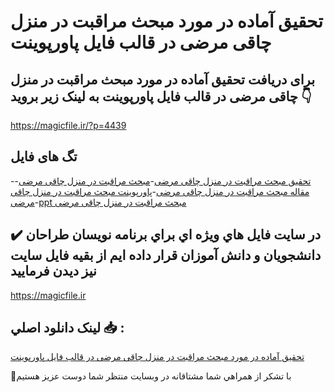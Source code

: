 # تحقیق آماده در مورد مبحث مراقبت در منزل چاقی مرضی در قالب فایل پاورپوینت

## برای دریافت تحقیق آماده در مورد مبحث مراقبت در منزل چاقی مرضی در قالب فایل پاورپوینت به لینک زیر بروید 👇

https://magicfile.ir/?p=4439

## تگ های فایل

-[تحقیق مبحث مراقبت در منزل چاقی مرضی](https://magicfile.ir/product/%d8%aa%d8%ad%d9%82%db%8c%d9%82-%d9%85%d8%a8%d8%ad%d8%ab-%d9%85%d8%b1%d8%a7%d9%82%d8%a8%d8%aa-%d8%af%d8%b1-%d9%85%d9%86%d8%b2%d9%84-%da%86%d8%a7%d9%82%db%8c-%d9%85%d8%b1%d8%b6%db%8c-%d9%be%d8%a7%d9%88%d8%b1%d9%be%d9%88%db%8c%d9%86%d8%aa/)-[مبحث مراقبت در منزل چاقی مرضی](https://magicfile.ir/product/%d8%aa%d8%ad%d9%82%db%8c%d9%82-%d9%85%d8%a8%d8%ad%d8%ab-%d9%85%d8%b1%d8%a7%d9%82%d8%a8%d8%aa-%d8%af%d8%b1-%d9%85%d9%86%d8%b2%d9%84-%da%86%d8%a7%d9%82%db%8c-%d9%85%d8%b1%d8%b6%db%8c-%d9%be%d8%a7%d9%88%d8%b1%d9%be%d9%88%db%8c%d9%86%d8%aa/)-[مقاله مبحث مراقبت در منزل چاقی مرضی](https://magicfile.ir/product/%d8%aa%d8%ad%d9%82%db%8c%d9%82-%d9%85%d8%a8%d8%ad%d8%ab-%d9%85%d8%b1%d8%a7%d9%82%d8%a8%d8%aa-%d8%af%d8%b1-%d9%85%d9%86%d8%b2%d9%84-%da%86%d8%a7%d9%82%db%8c-%d9%85%d8%b1%d8%b6%db%8c-%d9%be%d8%a7%d9%88%d8%b1%d9%be%d9%88%db%8c%d9%86%d8%aa/)-[پاورپوینت مبحث مراقبت در منزل چاقی مرضی](https://magicfile.ir/product/%d8%aa%d8%ad%d9%82%db%8c%d9%82-%d9%85%d8%a8%d8%ad%d8%ab-%d9%85%d8%b1%d8%a7%d9%82%d8%a8%d8%aa-%d8%af%d8%b1-%d9%85%d9%86%d8%b2%d9%84-%da%86%d8%a7%d9%82%db%8c-%d9%85%d8%b1%d8%b6%db%8c-%d9%be%d8%a7%d9%88%d8%b1%d9%be%d9%88%db%8c%d9%86%d8%aa/)-[ppt مبحث مراقبت در منزل چاقی مرضی](https://magicfile.ir/product/%d8%aa%d8%ad%d9%82%db%8c%d9%82-%d9%85%d8%a8%d8%ad%d8%ab-%d9%85%d8%b1%d8%a7%d9%82%d8%a8%d8%aa-%d8%af%d8%b1-%d9%85%d9%86%d8%b2%d9%84-%da%86%d8%a7%d9%82%db%8c-%d9%85%d8%b1%d8%b6%db%8c-%d9%be%d8%a7%d9%88%d8%b1%d9%be%d9%88%db%8c%d9%86%d8%aa/)

## ✔️ در سايت فايل هاي ويژه اي براي برنامه نويسان طراحان دانشجويان و دانش آموزان قرار داده ايم از بقيه فايل سايت نيز ديدن فرماييد

https://magicfile.ir


## لينک دانلود اصلي 📥 :

[تحقیق آماده در مورد مبحث مراقبت در منزل چاقی مرضی در قالب فایل پاورپوینت](https://magicfile.ir/product/%d8%aa%d8%ad%d9%82%db%8c%d9%82-%d9%85%d8%a8%d8%ad%d8%ab-%d9%85%d8%b1%d8%a7%d9%82%d8%a8%d8%aa-%d8%af%d8%b1-%d9%85%d9%86%d8%b2%d9%84-%da%86%d8%a7%d9%82%db%8c-%d9%85%d8%b1%d8%b6%db%8c-%d9%be%d8%a7%d9%88%d8%b1%d9%be%d9%88%db%8c%d9%86%d8%aa/) 


🙏با تشکر از همراهي شما مشتاقانه در وبسایت منتظر شما دوست عزیز هستیم

